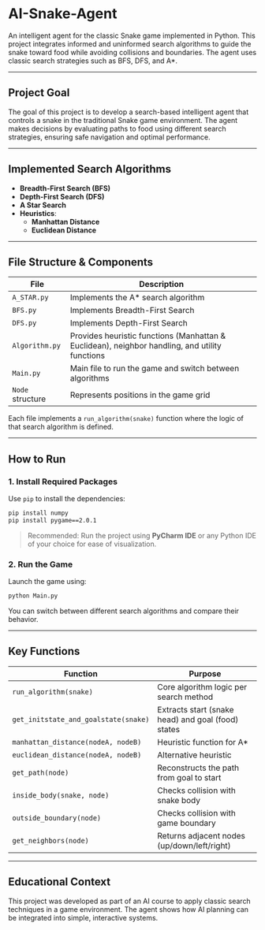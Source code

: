 # AI-Snake-Agent

An intelligent agent for the classic Snake game implemented in Python. This project integrates informed and uninformed search algorithms to guide the snake toward food while avoiding collisions and boundaries. The agent uses classic search strategies such as BFS, DFS, and A*.

---

## Project Goal

The goal of this project is to develop a search-based intelligent agent that controls a snake in the traditional Snake game environment. The agent makes decisions by evaluating paths to food using different search strategies, ensuring safe navigation and optimal performance.

---

## Implemented Search Algorithms

- **Breadth-First Search (BFS)** 
- **Depth-First Search (DFS)** 
- **A Star Search** 
- **Heuristics**:
  - **Manhattan Distance**
  - **Euclidean Distance**

---

## File Structure & Components

| File | Description |
|------|-------------|
| `A_STAR.py` | Implements the A* search algorithm |
| `BFS.py` | Implements Breadth-First Search |
| `DFS.py` | Implements Depth-First Search |
| `Algorithm.py` | Provides heuristic functions (Manhattan & Euclidean), neighbor handling, and utility functions |
| `Main.py` | Main file to run the game and switch between algorithms |
| `Node` structure | Represents positions in the game grid |

Each file implements a `run_algorithm(snake)` function where the logic of that search algorithm is defined.

---

## How to Run

### 1. Install Required Packages

Use `pip` to install the dependencies:

```bash
pip install numpy
pip install pygame==2.0.1
````

> Recommended: Run the project using **PyCharm IDE** or any Python IDE of your choice for ease of visualization.

### 2. Run the Game

Launch the game using:

```bash
python Main.py
```

You can switch between different search algorithms and compare their behavior.

---

## Key Functions

| Function                             | Purpose                                            |
| ------------------------------------ | -------------------------------------------------- |
| `run_algorithm(snake)`               | Core algorithm logic per search method             |
| `get_initstate_and_goalstate(snake)` | Extracts start (snake head) and goal (food) states |
| `manhattan_distance(nodeA, nodeB)`   | Heuristic function for A\*                         |
| `euclidean_distance(nodeA, nodeB)`   | Alternative heuristic                              |
| `get_path(node)`                     | Reconstructs the path from goal to start           |
| `inside_body(snake, node)`           | Checks collision with snake body                   |
| `outside_boundary(node)`             | Checks collision with game boundary                |
| `get_neighbors(node)`                | Returns adjacent nodes (up/down/left/right)        |

---

## Educational Context

This project was developed as part of an AI course to apply classic search techniques in a game environment. The agent shows how AI planning can be integrated into simple, interactive systems.
